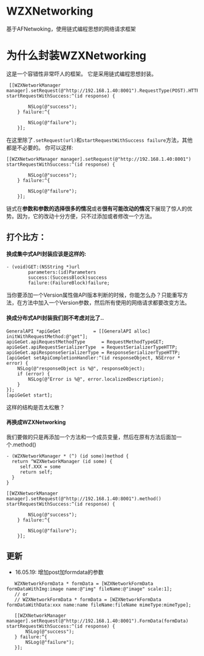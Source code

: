 # WZXNetworking
基于AFNetwoking，使用链式编程思想的网络请求框架

# 为什么封装WZXNetworking
这是一个容错性非常吓人的框架。
它是采用链式编程思想封装。
```objc
 [[WZXNetworkManager manager].setRequest(@"http://192.168.1.40:8001").RequestType(POST).HTTPHeader(nil).Parameters(nil).RequestSerialize(RequestSerializerHTTP).ResponseSerialize(ResponseSerializerJSON) startRequestWithSuccess:^(id response) {
        
        NSLog(@"success");
    } failure:^{
        
        NSLog(@"failure");
    }];
```
在这里除了`.setRequest(url)`和`startRequestWithSuccess failure`方法，其他都是不必要的。
你可以这样:
```objc
[[WZXNetworkManager manager].setRequest(@"http://192.168.1.40:8001") startRequestWithSuccess:^(id response) {
       
        NSLog(@"success");
    } failure:^{
        
        NSLog(@"failure");
    }];
```
链式在**参数和参数的选择很多的情况**或者**很有可能改动的情况**下展现了惊人的优势。因为，它的改动十分方便，只不过添加或者修改一个方法。

## 打个比方：
#### 换成集中式API封装应该是这样的:
```objc
- (void)GET:(NSString *)url
        parameters:(id)Parameters
        success:(SuccessBlock)success
        failure:(FailureBlock)failure;
```
当你要添加一个Version属性做API版本判断的时候，你能怎么办？只能重写方法，在方法中加入一个Version参数，然后所有使用的网络请求都要改变方法。
#### 换成分布式API封装我们则不考虑对比了..
```objc
GeneralAPI *apiGeGet            = [[GeneralAPI alloc] initWithRequestMethod:@"get"];
apiGeGet.apiRequestMethodType      = RequestMethodTypeGET;
apiGeGet.apiRequestSerializerType  = RequestSerializerTypeHTTP;
apiGeGet.apiResponseSerializerType = ResponseSerializerTypeHTTP;
[apiGeGet setApiCompletionHandler:^(id responseObject, NSError * error) {
    NSLog(@"responseObject is %@", responseObject);
    if (error) {
        NSLog(@"Error is %@", error.localizedDescription);
    }
}];
[apiGeGet start];
```
这样的结构是否太松散？

#### 再换成WZXNetworking
我们要做的只是再添加一个方法和一个成员变量，然后在原有方法后面加一个.method()
```objc
- (WZXNetworkManager * (^) (id some))method {
  return ^WZXNetworkManager (id some) {
     self.XXX = some
     return self;
  }
}
```
```objc
[[WZXNetworkManager manager].setRequest(@"http://192.168.1.40:8001").method() startRequestWithSuccess:^(id response) {
       
        NSLog(@"success");
    } failure:^{
        
        NSLog(@"failure");
    }];
```

## 更新
- 16.05.19: 增加post加formdata的参数
 ```objc
    WZXNetworkFormData * formData = [WZXNetworkFormData formDataWithImg:image name:@"img" fileName:@"image" scale:1];
    // or
    // WZXNetworkFormData * formData = [WZXNetworkFormData formDataWithData:xxx name:name fileName:fileName mimeType:mimeType];

    [[WZXNetworkManager manager].setRequest(@"http://192.168.1.40:8001").FormData(formData) startRequestWithSuccess:^(id response) {
        NSLog(@"success");
    } failure:^{
        NSLog(@"failure");
    }];

 ```
